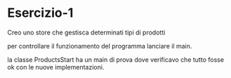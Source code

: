 # Esercizio-1
Creo uno store che gestisca determinati tipi di prodotti

per controllare il funzionamento del programma lanciare il main.

la classe ProductsStart ha un main di prova dove verificavo che tutto fosse ok con le nuove implementazioni.
